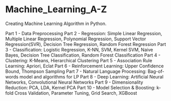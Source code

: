 # Machine_Learning_A-Z
Creating Machine Learning Algorithm in Python.

Part 1 - Data Preprocessing
Part 2 - Regression:
         Simple Linear Regression, Multiple Linear Regression, Polynomial Regression, 
         Support Vector Regression(SVR), Decision Tree Regression, Random Forest Regression
Part 3 - Classification: 
         Logistic Regression, K-NN, SVM, Kernel SVM, Naive Bayes, Decision Tree Classification, Random Forest Classification
Part 4 - Clustering: 
         K-Means, Hierarchical Clustering
Part 5 - Association Rule Learning:
         Apriori, Eclat
Part 6 - Reinforcement Learning: 
         Upper Confidence Bound, Thompson Sampling
Part 7 - Natural Language Processing:
         Bag-of-words model and algorithms for LP
Part 8 - Deep Learning:
         Artificial Neural Networks, Convolutional Neural Networks
Part 9 - Dimensionality Reduction:
         PCA, LDA, Kernel PCA
Part 10 - Model Selection & Boosting: 
         k-fold Cross Validation, Parameter Tuning, Grid Search, XGBoost
